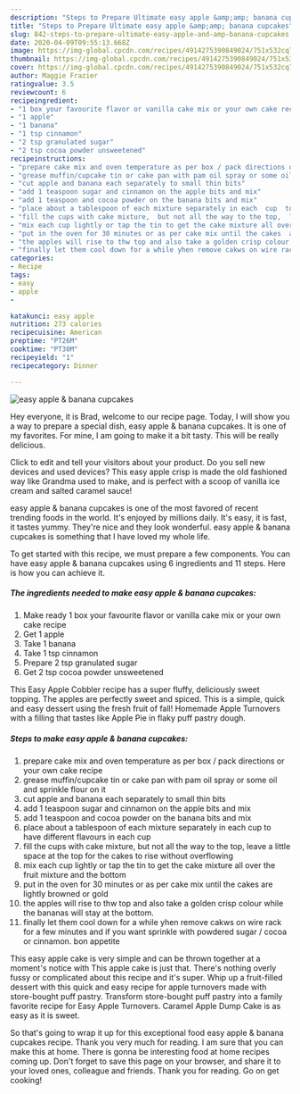 ```yaml
---
description: "Steps to Prepare Ultimate easy apple &amp;amp; banana cupcakes"
title: "Steps to Prepare Ultimate easy apple &amp;amp; banana cupcakes"
slug: 842-steps-to-prepare-ultimate-easy-apple-and-amp-banana-cupcakes
date: 2020-04-09T09:55:13.668Z
image: https://img-global.cpcdn.com/recipes/4914275390849024/751x532cq70/easy-apple-banana-cupcakes-recipe-main-photo.jpg
thumbnail: https://img-global.cpcdn.com/recipes/4914275390849024/751x532cq70/easy-apple-banana-cupcakes-recipe-main-photo.jpg
cover: https://img-global.cpcdn.com/recipes/4914275390849024/751x532cq70/easy-apple-banana-cupcakes-recipe-main-photo.jpg
author: Maggie Frazier
ratingvalue: 3.5
reviewcount: 6
recipeingredient:
- "1 box your favourite flavor or vanilla cake mix or your own cake recipe"
- "1 apple"
- "1 banana"
- "1 tsp cinnamon"
- "2 tsp granulated sugar"
- "2 tsp cocoa powder unsweetened"
recipeinstructions:
- "prepare cake mix and oven temperature as per box / pack directions or your own cake recipe"
- "grease muffin/cupcake tin or cake pan with pam oil spray or some oil and sprinkle flour on it"
- "cut apple and banana each separately to small thin bits"
- "add 1 teaspoon sugar and cinnamon on the apple bits and mix"
- "add 1 teaspoon and cocoa powder on the banana bits and mix"
- "place about a tablespoon of each mixture separately in each  cup  to have different flavours in each cup"
- "fill the cups with cake mixture,  but not all the way to the top,  leave a little space at the top for the cakes to rise without overflowing"
- "mix each cup lightly or tap the tin to get the cake mixture all over the fruit mixture and the bottom"
- "put in the oven for 30 minutes or as per cake mix until the cakes  are lightly browned or gold"
- "the apples will rise to thw top and also take a golden crisp colour while the bananas will stay at the bottom."
- "finally let them cool down for a while yhen remove cakws on wire rack for a few minutes and if you want sprinkle with powdered sugar / cocoa or cinnamon.  bon appetite"
categories:
- Recipe
tags:
- easy
- apple
- 

katakunci: easy apple  
nutrition: 273 calories
recipecuisine: American
preptime: "PT26M"
cooktime: "PT30M"
recipeyield: "1"
recipecategory: Dinner

---
```



![easy apple &amp; banana cupcakes](https://img-global.cpcdn.com/recipes/4914275390849024/751x532cq70/easy-apple-banana-cupcakes-recipe-main-photo.jpg)

Hey everyone, it is Brad, welcome to our recipe page. Today, I will show you a way to prepare a special dish, easy apple &amp; banana cupcakes. It is one of my favorites. For mine, I am going to make it a bit tasty. This will be really delicious.

Click to edit and tell your visitors about your product. Do you sell new devices and used devices? This easy apple crisp is made the old fashioned way like Grandma used to make, and is perfect with a scoop of vanilla ice cream and salted caramel sauce!

easy apple &amp; banana cupcakes is one of the most favored of recent trending foods in the world. It's enjoyed by millions daily. It's easy, it is fast, it tastes yummy. They're nice and they look wonderful. easy apple &amp; banana cupcakes is something that I have loved my whole life.


To get started with this recipe, we must prepare a few components. You can have easy apple &amp; banana cupcakes using 6 ingredients and 11 steps. Here is how you can achieve it.

<!--inarticleads1-->

##### The ingredients needed to make easy apple &amp; banana cupcakes:

1. Make ready 1 box your favourite flavor or vanilla cake mix or your own cake recipe
1. Get 1 apple
1. Take 1 banana
1. Take 1 tsp cinnamon
1. Prepare 2 tsp granulated sugar
1. Get 2 tsp cocoa powder unsweetened


This Easy Apple Cobbler recipe has a super fluffy, deliciously sweet topping. The apples are perfectly sweet and spiced. This is a simple, quick and easy dessert using the fresh fruit of fall! Homemade Apple Turnovers with a filling that tastes like Apple Pie in flaky puff pastry dough. 

<!--inarticleads2-->

##### Steps to make easy apple &amp; banana cupcakes:

1. prepare cake mix and oven temperature as per box / pack directions or your own cake recipe
1. grease muffin/cupcake tin or cake pan with pam oil spray or some oil and sprinkle flour on it
1. cut apple and banana each separately to small thin bits
1. add 1 teaspoon sugar and cinnamon on the apple bits and mix
1. add 1 teaspoon and cocoa powder on the banana bits and mix
1. place about a tablespoon of each mixture separately in each  cup  to have different flavours in each cup
1. fill the cups with cake mixture,  but not all the way to the top,  leave a little space at the top for the cakes to rise without overflowing
1. mix each cup lightly or tap the tin to get the cake mixture all over the fruit mixture and the bottom
1. put in the oven for 30 minutes or as per cake mix until the cakes  are lightly browned or gold
1. the apples will rise to thw top and also take a golden crisp colour while the bananas will stay at the bottom.
1. finally let them cool down for a while yhen remove cakws on wire rack for a few minutes and if you want sprinkle with powdered sugar / cocoa or cinnamon.  bon appetite


This easy apple cake is very simple and can be thrown together at a moment&#39;s notice with This apple cake is just that. There&#39;s nothing overly fussy or complicated about this recipe and it&#39;s super. Whip up a fruit-filled dessert with this quick and easy recipe for apple turnovers made with store-bought puff pastry. Transform store-bought puff pastry into a family favorite recipe for Easy Apple Turnovers. Caramel Apple Dump Cake is as easy as it is sweet. 

So that's going to wrap it up for this exceptional food easy apple &amp; banana cupcakes recipe. Thank you very much for reading. I am sure that you can make this at home. There is gonna be interesting food at home recipes coming up. Don't forget to save this page on your browser, and share it to your loved ones, colleague and friends. Thank you for reading. Go on get cooking!
